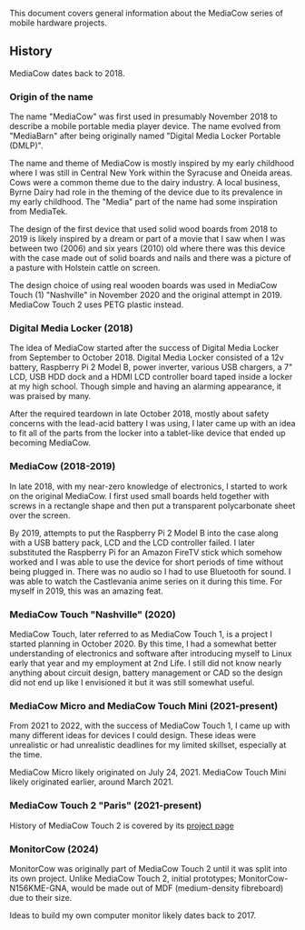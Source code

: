 This document covers general information about the MediaCow series of mobile hardware projects.

## History
MediaCow dates back to 2018.

### Origin of the name
The name "MediaCow" was first used in presumably November 2018 to describe a mobile portable media player device. The name evolved from "MediaBarn" after being originally named "Digital Media Locker Portable (DMLP)".

The name and theme of MediaCow is mostly inspired by my early childhood where I was still in Central New York within the Syracuse and Oneida areas. Cows were a common theme due to the dairy industry. A local business, Byrne Dairy had role in the theming of the device due to its prevalence in my early childhood. The "Media" part of the name had some inspiration from MediaTek.

The design of the first device that used solid wood boards from 2018 to 2019 is likely inspired by a dream or part of a movie that I saw when I was between two (2006) and six years (2010) old where there was this device with the case made out of solid boards and nails and there was a picture of a pasture with Holstein cattle on screen.

The design choice of using real wooden boards was used in MediaCow Touch (1) "Nashville" in November 2020 and the original attempt in 2019. MediaCow Touch 2 uses PETG plastic instead.

### Digital Media Locker (2018)
The idea of MediaCow started after the success of Digital Media Locker from September to October 2018. Digital Media Locker consisted of a 12v battery, Raspberry Pi 2 Model B, power inverter, various USB chargers, a 7" LCD, USB HDD dock and a HDMI LCD controller board taped inside a locker at my high school. Though simple and having an alarming appearance, it was praised by many.

After the required teardown in late October 2018, mostly about safety concerns with the lead-acid battery I was using, I later came up with an idea to fit all of the parts from the locker into a tablet-like device that ended up becoming MediaCow.

### MediaCow (2018-2019)
In late 2018, with my near-zero knowledge of electronics, I started to work on the original MediaCow. I first used small boards held together with screws in a rectangle shape and then put a transparent polycarbonate sheet over the screen.

By 2019, attempts to put the Raspberry Pi 2 Model B into the case along with a USB battery pack, LCD and the LCD controller failed. I later substituted the Raspberry Pi for an Amazon FireTV stick which somehow worked and I was able to use the device for short periods of time without being plugged in. There was no audio so I had to use Bluetooth for sound. I was able to watch the Castlevania anime series on it during this time. For myself in 2019, this was an amazing feat.

### MediaCow Touch "Nashville" (2020)
MediaCow Touch, later referred to as MediaCow Touch 1, is a project I started planning in October 2020. By this time, I had a somewhat better understanding of electronics and software after introducing myself to Linux early that year and my employment at 2nd Life. I still did not know nearly anything about circuit design, battery management or CAD so the design did not end up like I envisioned it but it was still somewhat useful. 

### MediaCow Micro and MediaCow Touch Mini (2021-present)
From 2021 to 2022, with the success of MediaCow Touch 1, I came up with many different ideas for devices I could design. These ideas were unrealistic or had unrealistic deadlines for my limited skillset, especially at the time.

MediaCow Micro likely originated on July 24, 2021. MediaCow Touch Mini likely originated earlier, around March 2021.

### MediaCow Touch 2 "Paris" (2021-present)
History of MediaCow Touch 2 is covered by its [project page](/projects/mct2/)

### MonitorCow (2024)
MonitorCow was originally part of MediaCow Touch 2 until it was split into its own project. Unlike MediaCow Touch 2, initial prototypes; MonitorCow-N156KME-GNA, would be made out of MDF (medium-density fibreboard) due to their size.

Ideas to build my own computer monitor likely dates back to 2017.